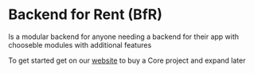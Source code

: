 # Backend for Rent (BfR)

Is a modular backend for anyone needing a backend for their app with chooseble modules with additional features

To get started get on our [website]() to buy a Core project and expand later
